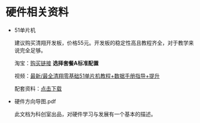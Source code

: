 # 硬件相关资料

- 51单片机

	建议购买清翔开发板，价格55元。开发板的稳定性高且教程齐全，对于教学来说完全足够。

	淘宝：[购买链接](https://item.taobao.com/item.htm?id=39389930175)   **选择套餐A标准配置**
	
	视频：[最新/最全清翔零基础51单片机教程+数据手册指导+提升](https://www.bilibili.com/video/BV1nt411f7To)
	
	配套资料：[点击下载](https://share.weiyun.com/WvQlF5GI)

- 硬件方向导图.pdf

	此文档为科创室出品，对硬件学习与发展有一个基本的描述。